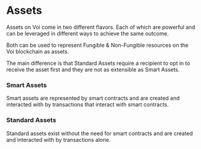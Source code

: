 # Assets

Assets on Voi come in two different flavors. Each of which are powerful and can be leveraged in different ways to achieve the same outcome.

Both can be used to represent Fungible & Non-Fungible resources on the Voi blockchain as assets. 

The main difference is that Standard Assets require a recipient to opt in to receive the asset first and they are not as extensible as Smart Assets.


### Smart Assets

Smart assets are represented by smart contracts and are created and interacted with by transactions that interact with smart contracts.


### Standard Assets

Standard assets exist without the need for smart contracts and are created and interacted with by transactions alone.

